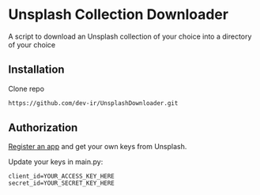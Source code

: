 # Unsplash Collection Downloader
A script to download an Unsplash collection of your choice into a directory of your choice

## Installation
Clone repo
```sh
https://github.com/dev-ir/UnsplashDownloader.git
```

## Authorization

[Register an app](https://unsplash.com/developers) and get your own keys from Unsplash.

Update your keys in main.py:

```
client_id=YOUR_ACCESS_KEY_HERE
secret_id=YOUR_SECRET_KEY_HERE
```